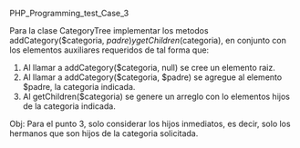 PHP_Programming_test_Case_3

Para la clase CategoryTree implementar los metodos addCategory($categoria, $padre) y getChildren($categoria), en conjunto con los elementos auxiliares requeridos de tal forma que:

1) Al llamar a addCategory($categoria, null) se cree un elemento raiz.
2) Al llamar a addCategory($categoria, $padre) se agregue al elemento $padre, la categoria indicada.
3) Al getChildren($categoria) se genere un arreglo con lo elementos hijos de la categoria indicada.

Obj: Para el punto 3, solo considerar los hijos inmediatos, es decir, solo los hermanos que son hijos de la categoria solicitada.


